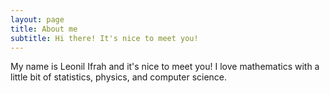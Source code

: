 ```yaml
---
layout: page
title: About me
subtitle: Hi there! It's nice to meet you!
---
```


My name is Leonil Ifrah and it's nice to meet you! I love mathematics with a little bit of statistics, physics, and computer science.
